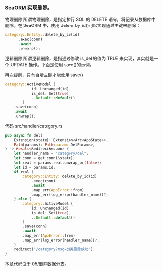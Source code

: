### SeaORM 实现删除。

物理删除
所谓物理删除，是指定执行 SQL 的 DELETE 语句，将记录从数据库中删除。在 SeaORM 中，使用 delete_by_id()可以实现通过主键来删除：

```rust
category::Entity::delete_by_id(id)
      .exec(conn)
      .await
      .unwarp();
```

逻辑删除
所谓逻辑删除，是指通过修改 is_del 的值为 TRUE 来实现，其实就是一个 UPDATE 操作。下面是使用 save()的示例。

再次提醒，只有自增主键才能使用 save()

```rust
category::ActiveModel {
            id: Unchanged(id),
            is_del: Set(true),
            ..Default::default()
        }
    .save(conn)
    .await
    .unwrap();
```

代码
src/handler/category.rs

```rust
pub async fn del(
    Extension(state): Extension<Arc<AppState>>,
    Path(params): Path<param::DelParams>,
) -> Result<RedirectRespon> {
    let handler_name = "category/del";
    let conn = get_conn(&state);
    let real = params.real.unwrap_or(false);
    let id = params.id;
    if real {
        category::Entity::delete_by_id(id)
            .exec(conn)
            .await
            .map_err(AppError::from)
            .map_err(log_error(handler_name))?;
    } else {
        category::ActiveModel {
            id: Unchanged(id),
            is_del: Set(true),
            ..Default::default()
        }
        .save(conn)
        .await
        .map_err(AppError::from)
        .map_err(log_error(handler_name))?;
    }
    redirect("/category?msg=分类删除成功")
}
```

本章代码位于 05/删除数据分支。
